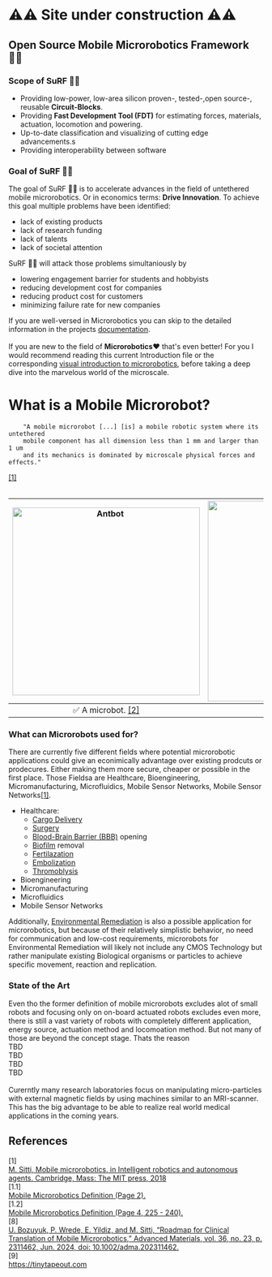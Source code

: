 # ⚠️⚠️ Site under construction ⚠️⚠️
##  Open Source Mobile Microrobotics Framework 🏄‍♀️ 

### Scope of SuRF 🏄‍♀️  
- Providing low-power, low-area silicon proven-, tested-,open source-, reusable **Circuit-Blocks**.
- Providing **Fast Development Tool (FDT)** for estimating forces, materials, actuation, locomotion and powering. 
- Up-to-date classification and visualizing of cutting edge advancements.s
- Providing interoperability between software

### Goal of SuRF 🏄‍♀️
The goal of SuRF 🏄‍♀️ is to accelerate advances in the field of untethered mobile microrobotics. Or in economics terms: **Drive Innovation**. To achieve this goal multiple problems have been identified:

- lack of existing products
- lack of research funding
- lack of talents
- lack of societal attention

SuRF 🏄‍♀️ will attack those problems simultaniously by 
- lowering engagement barrier for students and hobbyists
- reducing development cost for companies
- reducing product cost for customers
- minimizing failure rate for new companies


If you are well-versed in Microrobotics you can skip to the detailed information in the projects [documentation](docs/documentation.md). <br><br>
If you are new to the field of **Microrobotics❤️** that's even better! For you I would recommend reading this current Introduction file or the corresponding [visual introduction to microrobotics](barrier-free-introduction.md), before taking a deep dive into the marvelous world of the microscale.


# What is a Mobile Microrobot?

```
    "A mobile microrobot [...] [is] a mobile robotic system where its untethered 
    mobile component has all dimension less than 1 mm and larger than 1 um 
    and its mechanics is dominated by microscale physical forces and effects."
``` 
[[1]](#1.1)
<br>
<br>

| <img src="/img/Antbot.gif" width="370" alt="Antbot" /> | <img src="/img/Millidelta.gif" width="395" alt="Millidelta" /> |
| :--: | :--: |
| ✅ A microbot. [[2]](#2) | ❌ Not a microbot. [[3]](#3) |



### What can Microrobots used for?
There are currently five different fields where potential microrobotic applications could give an econimically advantage over existing prodcuts or prodecures. Either making them more secure, cheaper or possible in the first place. Those Fieldsa are Healthcare, Bioengineering, Micromanufacturing, Microfluidics, Mobile Sensor Networks, Mobile Sensor Networks[[1]](#1.2).
- Healthcare: 
    - [Cargo Delivery](https://pi.is.mpg.de/research_projects/cargo-drug-gene-etc) []()[]()[]()
    - [Surgery](https://en.wikipedia.org/wiki/Minimally_invasive_procedure) []()[]()[]()
    - [Blood-Brain Barrier (BBB)](https://www.fusfoundation.org/the-technology/mechanisms-of-action/blood-brain-barrier-opening/) opening []()[]()[]()
    - [Biofilm](https://en.wikipedia.org/wiki/Biofilm) removal []()[]()[]()
    - [Fertilazation](https://en.wikipedia.org/wiki/Human_fertilization) []()[]()[]()
    - [Embolization](https://en.wikipedia.org/wiki/Embolization) []()[]()[]()
    - [Thromoblysis](https://www.pennmedicine.org/for-patients-and-visitors/find-a-program-or-service/heart-and-vascular/vascular-surgery-and-endovascular-therapy/vascular-procedures/thrombolysis) []()[]()[]() 
- Bioengineering
- Micromanufacturing
- Microfluidics
- Mobile Sensor Networks

Additionally, [Environmental Remediation](https://en.wikipedia.org/wiki/Environmental_remediation) is also a possible application for microrobotics, but because of their relatively simplistic behavior, no need for communication and low-cost requirements, microrobots for Environmental Remediation will likely not include any CMOS Technology but rather manipulate existing Biological organisms or particles to achieve specific movement, reaction and replication.

### State of the Art
Even tho the former definition of mobile microrobots excludes alot of small robots and focusing only on on-board actuated robots excludes even more, there is still a vast variety of robots with completely different application, energy source, actuation method and locomoation method. But not many of those are beyond the concept stage. Thats the reason 
<br>
TBD
<br>
TBD
<br>
TBD
<br>
TBD
<br>
<br>
Curerntly many research laboratories focus on manipulating micro-particles with external magnetic fields by using machines similar to an MRI-scanner. This has the big advantage to be able to realize real world medical applications in the coming years.




## References
<a id="1">[1]</a> 
<br>
[M. Sitti, Mobile microrobotics. in Intelligent robotics and autonomous agents. Cambridge, Mass: The MIT press, 2018 ](https://archive.org/details/mobilemicrorobot0000sitt/page/2/mode/2up)
<br>
<a id="1.1">[1.1]</a> <br>
[Mobile Microrobotics Definition (Page 2).](https://archive.org/details/mobilemicrorobot0000sitt/page/2/mode/2up)
<br>
<a id="1.2">[1.2]</a> <br>
[Mobile Microrobotics Definition (Page 4, 225 - 240).](https://archive.org/details/mobilemicrorobot0000sitt/page/4/mode/2up)
<br>
<a id="8">[8]</a> <br>
[U. Bozuyuk, P. Wrede, E. Yildiz, and M. Sitti, “Roadmap for Clinical Translation of Mobile Microrobotics,” Advanced Materials, vol. 36, no. 23, p. 2311462, Jun. 2024, doi: 10.1002/adma.202311462.](https://advanced.onlinelibrary.wiley.com/doi/10.1002/adma.202311462)
<br>
<a id="9">[9]</a> <br>
https://tinytapeout.com
<br>
<br>
